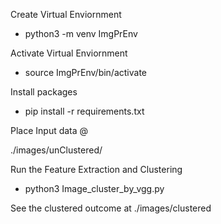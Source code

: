 Create Virtual Enviornment 
- python3 -m venv ImgPrEnv

Activate Virtual Enviornment
- source ImgPrEnv/bin/activate

Install packages 
- pip install -r requirements.txt 

Place Input data @

./images/unClustered/

Run the Feature Extraction and Clustering 
- python3  Image_cluster_by_vgg.py

See the clustered  outcome at 
./images/clustered


